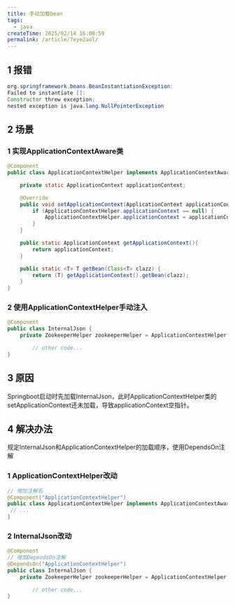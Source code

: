 ```yaml
---
title: 手动加载bean
tags:
  - java
createTime: 2025/02/14 16:00:59
permalink: /article/7eye2aol/
---
```


## 1 报错

```java
org.springframework.beans.BeanInstantiationException: 
Failed to instantiate []: 
Constructor threw exception; 
nested exception is java.lang.NullPointerException
```

## 2 场景

### 1 实现ApplicationContextAware类

```Java
@Component
public class ApplicationContextHelper implements ApplicationContextAware {

    private static ApplicationContext applicationContext;

    @Override
    public void setApplicationContext(ApplicationContext applicationContext) throws BeansException {
        if (ApplicationContextHelper.applicationContext == null) {
            ApplicationContextHelper.applicationContext = applicationContext;
        }
    }

    public static ApplicationContext getApplicationContext(){
        return applicationContext;
    }

    public static <T> T getBean(Class<T> clazz) {
        return (T) getApplicationContext().getBean(clazz);
    }
}
```

### 2 使用ApplicationContextHelper手动注入

```Java
@Component
public class InternalJson {
    private ZookeeperHelper zookeeperHelper = ApplicationContextHelper.getBean(ZookeeperHelper.class);

        // other code...
}
```

## 3 原因

Springboot启动时先加载InternalJson，此时ApplicationContextHelper类的setApplicationContext还未加载，导致applicationContext空指针。

## 4 解决办法

规定InternalJson和ApplicationContextHelper的加载顺序，使用DependsOn注解

### 1 ApplicationContextHelper改动

```Java
// 增加注解名
@Component("ApplicationContextHelper")
public class ApplicationContextHelper implements ApplicationContextAware {
 // ... 
}
```

### 2 InternalJson改动

```Java
@Component
// 增加DependsOn注解
@DependsOn("ApplicationContextHelper")
public class InternalJson {
    private ZookeeperHelper zookeeperHelper = ApplicationContextHelper.getBean(ZookeeperHelper.class);

        // other code...
}
```
